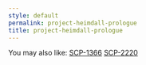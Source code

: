 ```yaml
---
style: default
permalink: project-heimdall-prologue
title: project-heimdall-prologue
---
```

You may also like:
[SCP-1366](http://scp-wiki.net/scp-1366)
[SCP-2220](http://scp-wiki.net/scp-2220)